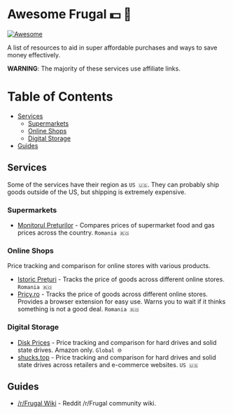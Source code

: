 # Awesome Frugal 💵 🤑 <!-- omit in toc -->

[![Awesome](https://awesome.re/badge.svg)](https://awesome.re)

A list of resources to aid in super affordable purchases and ways to save money effectively.

**WARNING**: The majority of these services use affiliate links.

# Table of Contents <!-- omit in toc -->
- [Services](#services)
  - [Supermarkets](#supermarkets)
  - [Online Shops](#online-shops)
  - [Digital Storage](#digital-storage)
- [Guides](#guides)

## Services

Some of the services have their region as `US 🇺🇸`. They can probably ship goods outside of the US, but shipping is extremely expensive.

### Supermarkets

- [Monitorul Prețurilor](https://monitorulpreturilor.info/) - Compares prices of supermarket food and gas prices across the country. `Romania 🇷🇴`

### Online Shops

Price tracking and comparison for online stores with various products.

- [Istoric Prețuri](https://www.istoric-preturi.info/) - Tracks the price of goods across different online stores. `Romania 🇷🇴`
- [Pricy.ro](https://www.pricy.ro/) - Tracks the price of goods across different online stores. Provides a browser extension for easy use. Warns you to wait if it thinks something is not a good deal. `Romania 🇷🇴`

### Digital Storage

- [Disk Prices](https://diskprices.com/) - Price tracking and comparison for hard drives and solid state drives. Amazon only. `Global 🌐`
- [shucks.top](https://shucks.top/) - Price tracking and comparison for hard drives and solid state drives across retailers and e-commerce websites. `US 🇺🇸`

## Guides

- [/r/Frugal Wiki](https://www.reddit.com/r/Frugal/wiki/index/) - Reddit /r/Frugal community wiki.
